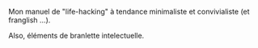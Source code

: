 Mon manuel de "life-hacking" à tendance minimaliste et convivialiste \(et franglish ...\). 

Also, éléments de branlette intelectuelle.

